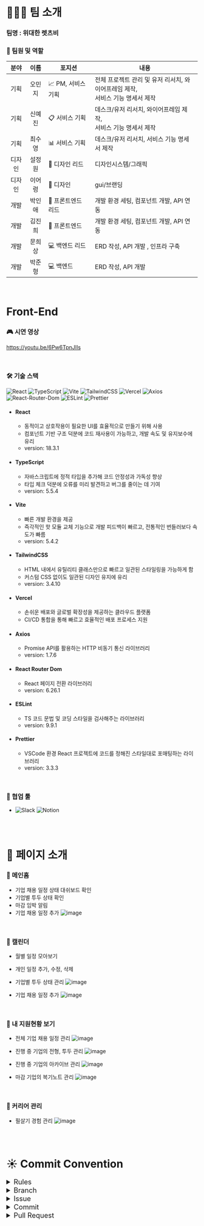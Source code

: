 # 👨‍👧‍👦 팀 소개

### **팀명 : 위대한 렛츠비**

### 👥 팀원 및 역할

| **분야** | **이름** | **포지션** | **내용** |
| :---: | :---: | --- | --- |
| 기획 | 오민지 | 📈 PM, 서비스 기획 | 전체 프로젝트 관리 및 유저 리서치, 와이어프레임 제작, <br /> 서비스 기능 명세서 제작  |
| 기획 | 신예진 | 📋 서비스 기획 | 데스크/유저 리서치, 와이어프레임 제작, <br /> 서비스 기능 명세서 제작 |
| 기획 | 최수영 | 📊 서비스 기획 | 데스크/유저 리서치, 서비스 기능 명세서 제작 |
| 디자인 | 설정원 | 🎨 디자인 리드 | 디자인시스템/그래픽 |
| 디자인 | 이어령 | 🎨 디자인 | gui/브랜딩 |
| 개발 | 박인애 | 📱  프론트엔드 리드 | 개발 환경 세팅, 컴포넌트 개발, API 연동 |
| 개발 | 김진희 | 📱 프론트엔드 | 개발 환경 세팅, 컴포넌트 개발, API 연동 |
| 개발 | 문희상 | 💻 백엔드 리드 | ERD 작성,  API 개발 , 인프라 구축 |
| 개발 | 박준형 | 💻 백엔드 | ERD 작성, API 개발 |

<br>


# Front-End

### 🎮 시연 영상
https://youtu.be/6Pw6TpnJlIs

<br>

### 🛠️ 기술 스택

![React](https://img.shields.io/badge/React-%2361DAFB?style=flat-square&logo=react&logoColor=white)
![TypeScript](https://img.shields.io/badge/TypeScript-%233178C6?style=flat-square&logo=typescript&logoColor=white)
![Vite](https://img.shields.io/badge/Vite-%23646CFF?style=flat-square&logo=vite&logoColor=white)
![TailwindCSS](https://img.shields.io/badge/TailwindCSS-%2306B6D4?style=flat-square&logo=tailwindcss&logoColor=white)
![Vercel](https://img.shields.io/badge/Vercel-%23000000?style=flat-square&logo=vercel&logoColor=white)
![Axios](https://img.shields.io/badge/Axios-%235A29E4?style=flat-square&logo=axios&logoColor=white)
![React-Router-Dom](https://img.shields.io/badge/ReactRouterDom-%23CA4245?style=flat-square&logo=reactrouter&logoColor=white)
![ESLint](https://img.shields.io/badge/Eslint-%234B32C3?style=flat-square&logo=eslint&logoColor=white)
![Prettier](https://img.shields.io/badge/Prettier-%23F7B93E?style=flat-square&logo=prettier&logoColor=white)

- #### React 
  - 동적이고 상호작용이 필요한 UI를 효율적으로 만들기 위해 사용
  - 컴포넌트 기반 구조 덕분에 코드 재사용이 가능하고, 개발 속도 및 유지보수에 유리
  - version: 18.3.1
  
- #### TypeScript
  - 자바스크립트에 정적 타입을 추가해 코드 안정성과 가독성 향상
  - 타입 체크 덕분에 오류를 미리 발견하고 버그를 줄이는 데 기여
  - version: 5.5.4
  
- #### Vite 
  - 빠른 개발 환경을 제공
  - 즉각적인 핫 모듈 교체 기능으로 개발 피드백이 빠르고, 전통적인 번들러보다 속도가 빠름
  - version: 5.4.2
    
- #### TailwindCSS 
  - HTML 내에서 유틸리티 클래스만으로 빠르고 일관된 스타일링을 가능하게 함
  - 커스텀 CSS 없이도 일관된 디자인 유지에 유리
  - version: 3.4.10
    
- #### Vercel
  - 손쉬운 배포와 글로벌 확장성을 제공하는 클라우드 플랫폼
  - CI/CD 통합을 통해 빠르고 효율적인 배포 프로세스 지원

- #### Axios
  - Promise API를 활용하는 HTTP 비동기 통신 라이브러리
  - version: 1.7.6

- #### React Router Dom
  - React 페이지 전환 라이브러리
  - version: 6.26.1

- #### ESLint
  - TS 코드 문법 및 코딩 스타일을 검사해주는 라이브러리
  - version: 9.9.1

- #### Prettier
  - VSCode 환경 React 프로젝트에 코드를 정해진 스타일대로 포매팅하는 라이브러리
  - version: 3.3.3

<br>
 

### 🙏 협업 툴
- ![Slack](https://img.shields.io/badge/Slack-4A154B.svg?style=flat-square&logo=slack&logoColor=white)
  ![Notion](https://img.shields.io/badge/Notion-000000.svg?style=flat-square&logo=notion&logoColor=white)

<br><br>


# 🌟 페이지 소개
### 🌟 메인홈
- 기업 채용 일정 상태 대쉬보드 확인
- 기업별 투두 상태 확인
- 마감 임박 알림
- 기업 채용 일정 추가
![image](https://github.com/user-attachments/assets/cc5c8549-b329-47a7-93f9-f9537ab3d168)

<br>

### 🌟 캘린더
- 월별 일정 모아보기
- 개인 일정 추가, 수정, 삭제
- 기업별 투두 상태 관리
![image](https://github.com/user-attachments/assets/1cba8bbc-5796-4c83-af3b-205d0f87a13f)

- 기업 채용 일정 추가
![image](https://github.com/user-attachments/assets/2f0681f5-6006-4fd8-9124-f260008bf261)

<br>

### 🌟 내 지원현황 보기
- 전체 기업 채용 일정 관리
![image](https://github.com/user-attachments/assets/a2e05102-d9dd-46a3-a6d7-0098e9ef9c0c)

- 진행 중 기업의 전형, 투두 관리
![image](https://github.com/user-attachments/assets/9b98b636-4481-414c-bbf5-f16202fce275)

- 진행 중 기업의 아카이브 관리
![image](https://github.com/user-attachments/assets/2405ef1b-8a9c-4ca6-a7f1-2020e392de80)

- 마감 기업의 복기노트 관리
![image](https://github.com/user-attachments/assets/7f4040de-dad5-4cc8-a0e5-a6a7c756916b)

<br>

### 🌟 커리어 관리
- 필살기 경험 관리
![image](https://github.com/user-attachments/assets/6a6762f6-60a1-4f6c-aba6-5a73fc578c89)



<br><br>


# ☀️ Commit Convention

<details>
<summary style = " font-size:1.3em;">Rules</summary>
<div markdown="1">

#### 1. Git Flow

작업 시작 시 선행되어야 할 작업은 다음과 같습니다.


> 1. issue를 생성합니다.
> 2. feature branch를 생성합니다.
> 3. add → commit → push → pull request 를 진행합니다.
> 4. pull request를 develop branch로 merge 합니다.
> 5. 이전에 merge된 작업이 있을 경우 다른 branch에서 진행하던 작업에 merge된 작업을 pull 받아옵니다.
> 6. 종료된 issue와 pull request의 label을 관리합니다.

#### 2. IntelliJ

IntelliJ로 작업을 진행하는 경우, 작업 시작 시 선행되어야 할 작업은 다음과 같습니다.

> 1. 깃허브 프로젝트 저장소에서 issue를 생성합니다.
> 2. 생성한 issue 번호에 맞는 feature branch를 생성함과 동시에 feature branch로 checkout 합니다.
> 3. feature branch에서 issue 단위 작업을 진행합니다.
> 4. 작업 완료 후, add → commit을 진행합니다.
> 5. remote develop branch의 변경 사항을 확인하기 위해 pull 받은 이후 push를 진행합니다.
> 6. 만약 코드 충돌이 발생하였다면, IntelliJ에서 코드 충돌을 해결하고 add → commit을 진행합니다.
> 7. push → pull request (feature branch → develop branch) 를 진행합니다.
> 8. pull request가 작성되면 작성자 이외의 다른 팀원이 code review를 진행합니다.
> 9. 최소 한 명 이상의 팀원에게 code review와 approve를 받은 경우 pull request 생성자가 merge를 진행합니다.
> 10. 종료된 issue와 pull request의 label과 milestone을 관리합니다.


#### 3. Etc

준수해야 할 규칙은 다음과 같습니다.

> 1. develop branch에서의 작업은 원칙적으로 금지합니다. 단, README 작성은 develop branch에서 수행합니다.
> 2. commit, push, merge, pull request 등 모든 작업은 오류 없이 정상적으로 실행되는 지 확인 후 수행합니다.

</div>
</details>

<details>
<summary style = " font-size:1.3em;">Branch</summary>
<div markdown="1">

### 1. Branch

branch는 작업 단위 & 기능 단위로 생성된 issue를 기반으로 합니다.

### 2. Branch Naming Rule

branch를 생성하기 전 issue를 먼저 작성합니다. issue 작성 후 생성되는 번호와 domain 명을 조합하여 branch의 이름을 결정합니다. `<Prefix>/<Issue_Number>-<Domain>` 의 양식을 준수합니다.

### 3. Prefix

- `main` : 개발이 완료된 산출물이 저장될 공간입니다.
- `develop`: feature branch에서 구현된 기능들이 merge될 default branch 입니다.
- `feature`: 기능을 개발하는 branch 입니다. 이슈 별 & 작업 별로 branch를 생성 후 기능을 개발하며 naming은 소문자를 사용합니다.

### 4. Domain

- `user`, `home`, `error`, `config`


### 5. Etc

- `feature/7-user`, `feature/5-config`


</div>
</details>

<details>
<summary style = " font-size:1.3em;">Issue</summary>
<div markdown="1">

### 1. Issue

작업 시작 전 issue 생성이 선행되어야 합니다. issue 는 작업 단위 & 기능 단위로 생성하며 생성 후 표시되는 issue number 를 참조하여 branch 이름과 commit message를 작성합니다.

issue 제목에는 기능의 대표적인 설명을 적고 내용에는 세부적인 내용 및 작업 진행 상황을 작성합니다.

issue 생성 시 github 오른편의 assignee, label을 적용합니다. assignee는 해당 issue 담당자, label은 작업 내용을 추가합니다.

### 2. Issue Naming Rule

`[<Prefix>] <Description>` 의 양식을 준수하되, prefix는 commit message convention을 따릅니다.

### 3. Etc

<aside>
[feat] 약속 잡기 API 구현
<br/>[chore] spring data JPA 의존성 추가

</aside>

---

</div>
</details>

<details>
<summary style = " font-size:1.3em;">Commit</summary>
<div markdown="1">

### 1. Commit Message Convention

`[<Prefix>] #<Issue_Number> <Description>` 의 양식을 준수합니다.

- **feat** : 새로운 기능 구현 `[feat] #10 구글 로그인 API 기능 구현`
- **design** : 새로운 컴포넌트 구현, 디자인 수정 `[design] #11 캘린더 칩스 구현`
- **fix** : 코드 오류 수정 `[fix] #12 회원가입 비즈니스 로직 오류 수정`
- **docs** : README나 wiki 등의 문서 개정 `[docs] #14 리드미 수정`
- **refactor** : 내부 로직은 변경 하지 않고 기존의 코드를 개선하는 리팩터링 `[refactor] #15 코드 로직 개선`
- **chore** : 의존성 추가, yml 추가와 수정, 패키지 구조 변경, 파일 이동 `[chore] #21 yml 수정`, `[chore] #22 lombok 의존성 추가`
- **test**: 테스트 코드 작성, 수정 `[test] #20 로그인 API 테스트 코드 작성`
- **style** : 코드에 관련 없는 주석 달기, 줄바꿈
- **rename** : 파일 및 폴더명 수정

</div>
</details>

<details>
<summary style = " font-size:1.3em;">Pull Request</summary>
<div markdown="1">

### 1. Pull Request

develop & main branch로 merge할 때에는 pull request가 필요합니다. pull request의 내용에는 변경된 사항에 대한 설명을 명시합니다.

### 2. Pull Request Naming Rule

`[<Prefix>] <Description>` 의 양식을 준수하되, prefix는 commit message convention을 따릅니다.

### 3. Etc

[feat] 약속 잡기 API 구현
<br/>[chore] spring data JPA 의존성 추가

</div>
</details>

<br><br>
